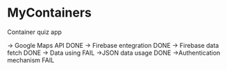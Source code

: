 # MyContainers
Container quiz app

-> Google Maps API DONE
-> Firebase entegration DONE
-> Firebase data fetch DONE
-> Data using FAIL
->JSON data usage DONE
->Authentication mechanism FAIL
